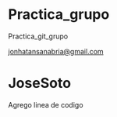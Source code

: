 # Practica_grupo
Practica_git_grupo

jonhatansanabria@gmail.com


# JoseSoto
Agrego linea de codigo

